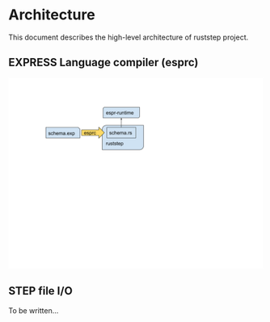 Architecture
=============

This document describes the high-level architecture of ruststep project.

EXPRESS Language compiler (esprc)
----------------------------------

![espr-overview](./espr-overview.svg "espr-overview.svg")

STEP file I/O
--------------
To be written...
